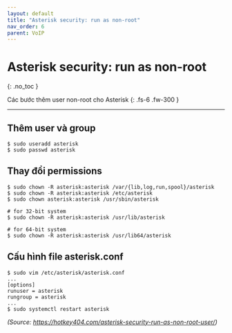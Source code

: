 ```yaml
---
layout: default
title: "Asterisk security: run as non-root"
nav_order: 6
parent: VoIP
---
```


# Asterisk security: run as non-root
{: .no_toc }

Các bước thêm user non-root cho Asterisk
{: .fs-6 .fw-300 }

---

## Thêm user và group

```
$ sudo useradd asterisk
$ sudo passwd asterisk
```

## Thay đổi permissions

```
$ sudo chown -R asterisk:asterisk /var/{lib,log,run,spool}/asterisk
$ sudo chown -R asterisk:asterisk /etc/asterisk
$ sudo chown asterisk:asterisk /usr/sbin/asterisk

# for 32-bit system
$ sudo chown -R asterisk:asterisk /usr/lib/asterisk

# for 64-bit system
$ sudo chown -R asterisk:asterisk /usr/lib64/asterisk
```

## Cấu hình file asterisk.conf

```
$ sudo vim /etc/asterisk/asterisk.conf
...
[options]
runuser = asterisk
rungroup = asterisk
...
$ sudo systemctl restart asterisk
```

*(Source: https://hotkey404.com/asterisk-security-run-as-non-root-user/)*

